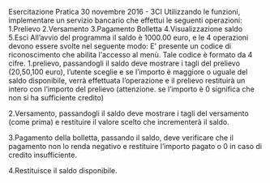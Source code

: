 Esercitazione Pratica 30 novembre 2016 - 3CI
Utilizzando le funzioni, implementare un servizio bancario che effettui le seguenti operazioni:
1.Prelievo
2.Versamento
3.Pagamento Bolletta
4.Visualizzazione saldo
5.Esci
All’avvio del programma il saldo è 1000.00 euro, e le 4 operazioni devono essere svolte nel
seguente modo:
E' presente un codice di riconoscimento che abilita l'accesso al menù. Tale codice è formato
da 4 cifre.
1.prelievo, passandogli il saldo deve mostrare i tagli del prelievo (20,50,100 euro), l’utente
sceglie e se l’importo è maggiore o uguale del saldo disponibile, verrà effettuata
l’operazione e il prelievo restituirà un intero con l’importo del prelievo (attenzione. se
l’importo è 0 significa che non si ha sufficiente credito)

2.Versamento, passandogli il saldo deve mostrare i tagli del versamento (come prima) e
restituire il valore scelto che incrementerà il saldo.

3.Pagamento della bolletta, passando il saldo, deve verificare che il pagamento non lo renda
negativo e restituire l’importo pagato o 0 in caso di credito insufficiente.

4.Restituisce il saldo disponibile.

